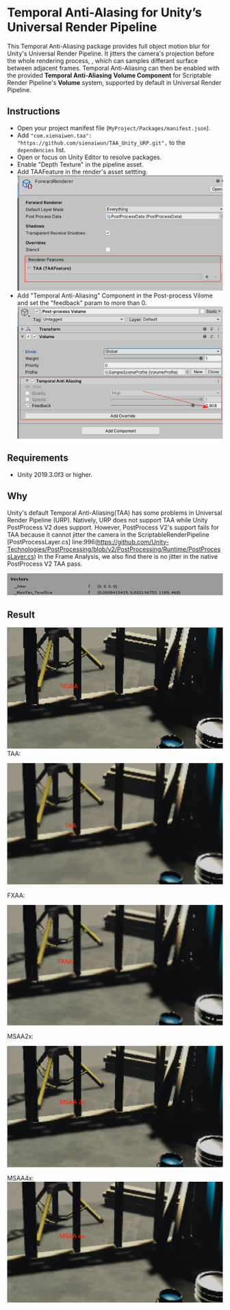 # Temporal Anti-Alasing for Unity’s Universal Render Pipeline

This Temporal Anti-Aliasing package provides full object motion blur for Unity's Universal Render Pipeline. It jitters the camera's projection before the whole rendering process, , which can samples differant surface between adjacent frames. Temporal Anti-Aliasing can then be enabled with the provided **Temporal Anti-Aliasing** **Volume Component** for Scriptable Render Pipeline's **Volume** system, supported by default in Universal Render Pipeline.

## Instructions
- Open your project manifest file (`MyProject/Packages/manifest.json`).
- Add `"com.xienaiwen.taa": "https://github.com/sienaiwun/TAA_Unity_URP.git",` to the `dependencies` list.
- Open or focus on Unity Editor to resolve packages.
- Enable "Depth Texture" in the pipeline asset.
- Add TAAFeature in the render's asset settting.
![Add_Features.png](https://github.com/sienaiwun/publicImgs/blob/master/imgs/TAA/Add_Features.png?raw=true)
- Add "Temporal Anti-Aliasing" Component in the Post-process Vilome and set the "feedback" param to more than 0.
![Post-process%20Volumn.png](https://github.com/sienaiwun/publicImgs/blob/master/imgs/TAA/Post-process%20Volumn.png?raw=true)

## Requirements
- Unity 2019.3.0f3 or higher.

## Why 
Unity's default Temporal Anti-Aliasing(TAA) has some problems in Universal Render Pipeline (URP). Natively, URP does not support TAA while Unity PostProcess V2 does support. However, PostProcess V2's support fails for TAA because it cannot jitter the camera in the ScriptableRenderPipeline [PostProcessLayer.cs] line:996(https://github.com/Unity-Technologies/PostProcessing/blob/v2/PostProcessing/Runtime/PostProcessLayer.cs)
In the Frame Analysis, we also find there is no jitter in the native PostProcess V2 TAA pass.

![TAA_PP_Failed](https://github.com/sienaiwun/publicImgs/blob/master/imgs/TAA/TAA_PP_Failed.png?raw=true)

## Result
![NOAA.png](https://github.com/sienaiwun/publicImgs/blob/master/imgs/TAA/NOAA.png?raw=true)
TAA:

![TAA.png](https://github.com/sienaiwun/publicImgs/blob/master/imgs/TAA/TAA.png?raw=true)

FXAA:

![FXAA.png](https://github.com/sienaiwun/publicImgs/blob/master/imgs/TAA/FXAA.png?raw=true)

MSAA2x:

![MSAA2x.png](https://github.com/sienaiwun/publicImgs/blob/master/imgs/TAA/MSAA2x.png?raw=true)

MSAA4x:
![MSAA4x.png](https://github.com/sienaiwun/publicImgs/blob/master/imgs/TAA/MSAA4x.png?raw=true)
